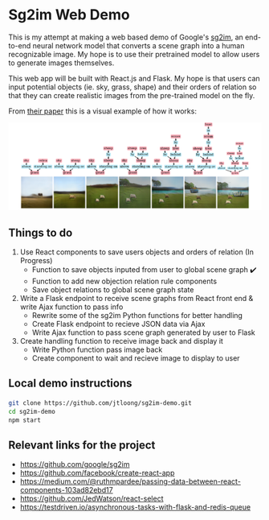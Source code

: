 # Sg2im Web Demo

This is my attempt at making a web based demo of Google's [sg2im](https://github.com/google/sg2im), an end-to-end neural network model that converts a scene graph into a human recognizable image. My hope is to use their pretrained model to allow users to generate images themselves.

This web app will be built with React.js and Flask. My hope is that users can input potential objects (ie. sky, grass, shape) and their orders of relation so that they can create realistic images from the pre-trained model on the fly.

From [their paper](https://arxiv.org/abs/1804.01622) this is a visual example of how it works:

![alt text](README_images/model-example.png)

## Things to do

1. Use React components to save users objects and orders of relation (In Progress)
    * Function to save objects inputed from user to global scene graph ✔️
    * Function to add new objection relation rule components
    * Save object relations to global scene graph state
2. Write a Flask endpoint to receive scene graphs from React front end & write Ajax function to pass info
    * Rewrite some of the sg2im Python functions for better handling
    * Create Flask endpoint to recieve JSON data via Ajax
    * Write Ajax function to pass scene graph generated by user to Flask
3. Create handling function to receive image back and display it
    * Write Python function pass image back
    * Create component to wait and recieve image to display to user

## Local demo instructions

```bash
git clone https://github.com/jtloong/sg2im-demo.git
cd sg2im-demo
npm start
```

## Relevant links for the project

* https://github.com/google/sg2im
* https://github.com/facebook/create-react-app
* https://medium.com/@ruthmpardee/passing-data-between-react-components-103ad82ebd17
* https://github.com/JedWatson/react-select
* https://testdriven.io/asynchronous-tasks-with-flask-and-redis-queue

